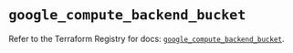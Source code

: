 # `google_compute_backend_bucket`

Refer to the Terraform Registry for docs: [`google_compute_backend_bucket`](https://registry.terraform.io/providers/hashicorp/google/6.12.0/docs/resources/compute_backend_bucket).
